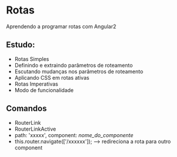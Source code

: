 # Rotas

Aprendendo a programar rotas com Angular2

## Estudo:

- Rotas Simples
- Definindo e extraindo parâmetros de roteamento
- Escutando mudanças nos parâmetros de roteamento
- Aplicando CSS em rotas ativas
- Rotas Imperativas
- Modo de funcionalidade


## Comandos

- RouterLink
- RouterLinkActive
- path: 'xxxxx', component: _nome_do_componente_
- this.router.navigate(['/xxxxxx']); --> redireciona a rota para outro component